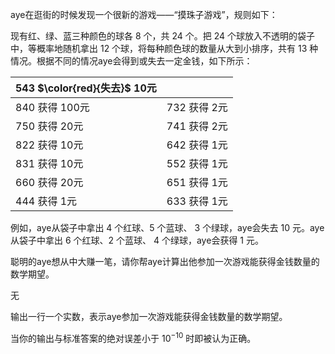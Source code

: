 aye在逛街的时候发现一个很新的游戏——“摸珠子游戏”，规则如下：

现有红、绿、蓝三种颜色的球各 $8$ 个，共 $24$ 个。把 $24$ 个球放入不透明的袋子中，等概率地随机拿出 $12$ 个球，将每种颜色球的数量从大到小排序，共有 $13$ 种情况。根据不同的情况aye会得到或失去一定金钱，如下所示：

|   543 $\color{red}{失去}$ 10元  |   |
|  ----  | ----  |
| 840 获得 100元 | 732 获得 2元 |
| 750 获得 20元  | 741 获得 2元 |
| 822 获得 10元  | 642 获得 1元 |
| 831 获得 10元  | 552 获得 1元 |
| 660 获得 20元  | 651 获得 1元 |
| 444 获得 1元   | 633 获得 1元 |

例如，aye从袋子中拿出 $4$ 个红球、$5$ 个蓝球、 $3$ 个绿球，aye会失去 $10$ 元。aye从袋子中拿出 $6$ 个红球、$2$ 个蓝球、 $4$ 个绿球，aye会获得 $1$ 元。

聪明的aye想从中大赚一笔，请你帮aye计算出他参加一次游戏能获得金钱数量的数学期望。

无

输出一行一个实数，表示aye参加一次游戏能获得金钱数量的数学期望。

当你的输出与标准答案的绝对误差小于 $10^{-10}$ 时即被认为正确。